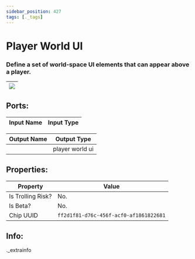 ```yaml
---
sidebar_position: 427
tags: [._tags]
---
```


# Player World UI


### Define a set of world-space UI elements that can appear above a player.

| ![](https://images-ext-2.discordapp.net/external/MPmIaQzlEPmgGWlgi-WxBBXt0Bjv_zWPkg1y1f_sy3s/https/www.recroomcircuits.com/image/circuit/absolute-value?width=206&height=108) |
|-----|

## Ports:

| Input Name | Input Type |
|-----------|-----------|

| Output Name | Output Type |
|-----------|-----------|
|  | player world ui |

## Properties:

| Property  | Value |
|-------------------|-----------|
| Is Trolling Risk? | No. |
| Is Beta? | No. |
| Chip UUID | `ff2d1f81-d76c-456f-acf0-af1861822681` |

## Info:
._extrainfo